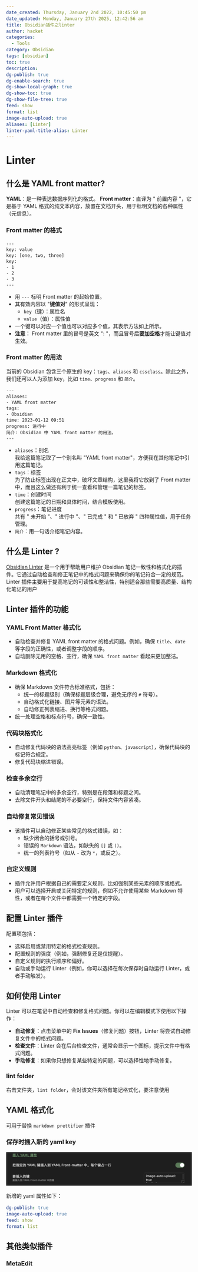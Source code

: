```yaml
---
date_created: Thursday, January 2nd 2022, 10:45:50 pm
date_updated: Monday, January 27th 2025, 12:42:56 am
title: Obsidian插件之linter
author: hacket
categories:
  - Tools
category: Obsidian
tags: [obsidian]
toc: true
description: 
dg-publish: true
dg-enable-search: true
dg-show-local-graph: true
dg-show-toc: true
dg-show-file-tree: true
feed: show
format: list
image-auto-upload: true
aliases: [Linter]
linter-yaml-title-alias: Linter
---
```


# Linter

## 什么是 YAML front matter?

**YAML**：是一种表达数据序列化的格式。
**Front matter**：直译为 " 前置内容 "，它是基于 YAML 格式的纯文本内容，放置在文档开头，用于标明文档的各种属性（元信息）。

### Front matter 的格式

```
---
key: value
key: [one, two, three]
key:
- 1
- 2
- 3
---
```

- 用 `---` 标明 Front matter 的起始位置。
- 其有效内容以 "**键值对**" 的形式呈现：
	- `key`（键）：属性名
	- `value`（值）：属性值
- 一个键可以对应一个值也可以对应多个值，其表示方法如上所示。
- **注意：** Front matter 里的冒号是英文 ": "，而且冒号后**要加空格**才能让键值对生效。

### Front matter 的用法

当前的 Obsidian 包含三个原生的 key：`tags`、`aliases` 和 `cssclass`。除此之外，我们还可以人为添加 key，比如 `time`、`progress` 和 `简介`。

```
---
aliases:
- YAML front matter
tags:
- Obsidian
time: 2023-01-12 09:51
progress: 进行中
简介: Obsidian 中 YAML front matter 的用法。
---
```

- `aliases`：别名  
	我给这篇笔记取了一个别名叫 "YAML front matter"，方便我在其他笔记中引用这篇笔记。
- `tags`：标签  
	为了防止标签出现在正文中，破坏文章结构，这里我将它放到了 Front matter 中，而且这么做还有利于统一查看和管理一篇笔记的标签。
- `time`：创建时间  
	创建这篇笔记的日期和具体时间，结合模板使用。
- `progress`：笔记进度  
	共有 " 未开始 "、" 进行中 "、" 已完成 " 和 " 已放弃 " 四种属性值，用于任务管理。
- `简介`：用一句话介绍笔记内容。

## 什么是 Linter ?

[Obsidian Linter](https://github.com/platers/obsidian-linter/) 是一个用于帮助用户维护 Obsidian 笔记一致性和格式化的插件。它通过自动检查和修正笔记中的格式问题来确保你的笔记符合一定的规范。Linter 插件主要用于提高笔记的可读性和整洁性，特别适合那些需要高质量、结构化笔记的用户

## Linter 插件的功能

### YAML Front Matter 格式化

- 自动检查并修复 YAML front matter 的格式问题。例如，确保 `title`、`date` 等字段的正确性，或者调整字段的顺序。
- 自动删除无用的空格、空行，确保 `YAML front matter` 看起来更加整洁。

### Markdown 格式化

- 确保 Markdown 文件符合标准格式，包括：
  - 统一的标题级别（确保标题层级合理，避免无序的 `#` 符号）。
  - 自动格式化链接、图片等元素的语法。
  - 自动修正列表缩进、换行等格式问题。
- 统一处理空格和标点符号，确保一致性。

### 代码块格式化

- 自动修复代码块的语法高亮标签（例如 `python`、`javascript`），确保代码块的标记符合规定。
- 修复代码块缩进错误。

### 检查多余空行

- 自动清理笔记中的多余空行，特别是在段落和标题之间。
- 去除文件开头和结尾的不必要空行，保持文件内容紧凑。

### 自动修复常见错误

- 该插件可以自动修正某些常见的格式错误，如：
  - 缺少闭合的括号或引号。
  - 错误的 `Markdown` 语法，如缺失的 `[]` 或 `()`。
  - 统一的列表符号（如从 `-` 改为 `*`，或反之）。

### 自定义规则

- 插件允许用户根据自己的需要定义规则，比如强制某些元素的顺序或格式。
- 用户可以选择开启或关闭特定的规则，例如不允许使用某些 Markdown 特性，或者在每个文件中都需要一个特定的字段。

## 配置 Linter 插件

配置项包括：

- 选择启用或禁用特定的格式检查规则。
- 配置规则的强度（例如，强制修复还是仅提醒）。
- 自定义规则的执行顺序和偏好。
- 自动或手动运行 Linter（例如，你可以选择在每次保存时自动运行 Linter，或者手动触发）。

## 如何使用 Linter

Linter 可以在笔记中自动检查和修复格式问题。你可以在编辑模式下使用以下操作：

- **自动修复**：点击菜单中的 **Fix Issues**（修复问题）按钮，Linter 将尝试自动修复文件中的格式问题。
- **检查文件**：Linter 会在后台检查文件，通常会显示一个图标，提示文件中有格式问题。
- **手动修复**：如果你只想修复某些特定的问题，可以选择性地手动修复。

### lint folder

右击文件夹，`lint folder`，会对该文件夹所有笔记格式化，要注意使用

## YAML 格式化

可用于替换 `markdown prettifier` 插件

### 保存时插入新的 yaml key

![image.png](https://raw.githubusercontent.com/hacket/ObsidianOSS/master/obsidian/20250102161209.png)

新增的 yaml 属性如下：

```yaml
dg-publish: true
image-auto-upload: true
feed: show
format: list
```

## 其他类似插件

### MetaEdit
